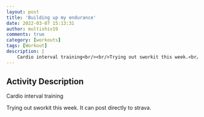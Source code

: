 ```yaml
---
layout: post
title: 'Building up my endurance'
date: 2022-03-07 15:13:31
author: multishiv19
comments: true
category: [workouts]
tags: [Workout]
description: |
    Cardio interval training<br/><br/>Trying out sworkit this week.<br/>It can post directly to strava. 
---
```



## Activity Description
Cardio interval training

Trying out sworkit this week.
It can post directly to strava. 


<div width='100%' class='strava-embed-placeholder' data-embed-type='activity' data-embed-id='6785352589'></div>
<script src='https://strava-embeds.com/embed.js'></script>
